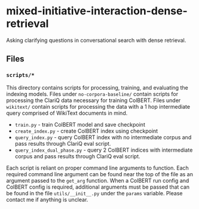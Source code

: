 # mixed-initiative-interaction-dense-retrieval
Asking clarifying questions in conversational search with dense retrieval.

## Files

### `scripts/*`
This directory contains scripts for processing, training, and evaluating the indexing models.
Files under `no-corpora-baseline/` contain scripts for processing the ClariQ data necessary for training ColBERT.
Files under `wikitext/` contain scripts for processing the data with a 1 hop intermediate query comprised of WikiText
documents in mind.

* `train.py` - train ColBERT model and save checkpoint
* `create_index.py` - create ColBERT index using checkpoint
* `query_index.py` - query ColBERT index with no intermediate corpus and pass results through ClariQ eval script. 
* `query_index_dual_phase.py` - query 2 ColBERT indices with intermediate corpus and pass results through ClariQ eval script. 

Each script is reliant on proper command line arguments to function.
Each required command line argument can be found near the top of the file as an argument passed to the `get_arg` function.
When a ColBERT run config and ColBERT config is required, additional arguments must be passed that can be found in the 
file `utils/__init__.py` under the `params` variable. 
Please contact me if anything is unclear.